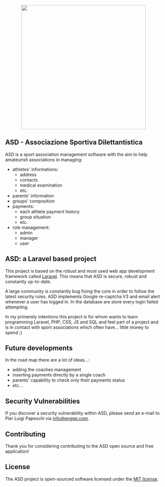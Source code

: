 <p align="center"><img src="" width="400"></p>

## ASD - Associazione Sportiva Dilettantistica

ASD is a sport association management software with the aim to help amateurish associations in managing:
- athletes' informations:
  - address
  - contacts
  - medical examination
  - etc.
- parents' information
- groups' composition
- payments:
  - each athlete payment history
  - group situation
  - etc.
- role management:
    - admin
    - manager
    - user
    
## ASD: a Laravel based project

This project is based on the robust and most used web app development framework called [Laravel](https://laravel.com/). This means that ASD is secure, robust and constantly up-to-date.

A large community is constantly bug fixing the core in order to follow the latest security rules. ASD implements Google re-captcha V3 and email alert whenever a user has logged in. In the database are store every login failed attempting. 

In my primerely intentions this project is for whom wants to learn programming Laravel, PHP, CSS, JS and SQL and feel part of a project and is in contact with sport associations which often have... little money to spend ;)

## Future developments

In the road map there are a lot of ideas...:
- adding the coaches management
- inserting payments directly by a single coach
- parents' capability to check only their payments status
- etc...

## Security Vulnerabilities

If you discover a security vulnerability within ASD, please send an e-mail to Pier Luigi Papeschi via [info@engpp.com](mailto:info@engpp.com).

## Contributing

Thank you for considering contributing to the ASD open source and free application!

## License

The ASD project is open-sourced software licensed under the [MIT license](https://opensource.org/licenses/MIT).
